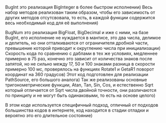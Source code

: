 BugInt это реализация BigInteger в более быстром исполнении) Весь набор методов реализован таким образом, чтобы его зависимость от других методов отсутсвовала, то есть, в каждой функции содержится весь необходимый код для её выполнения)

BugNum это реализация BigFloat, BigDecimal и иже с ними, на базе BugInt, его исполнение не нуждается в мантисе, это два числа, делимое и делитель, но они отталкиваются от ограничителя дробной части, превышение которой приводит к округлению числа при инициализации) Скорость кода по сравнению с даблами в тех же условиях, медленнее примерно в 75 раз, конечно это зависит от количества знаков после запятой, но не сильно между 17, 50 и 100 знаками разница в скорости примерно 100 мс, проверялось на функциях Rotate1 и GetaR1 поворот координат на 360 градусов) Этот код подготовлен для реализации PathSource, его большого аналога) Так же реализованы основные тригонометрические функции, Atan, Tan, Sin, Cos, и естественно Sqrt который отличается от Sqrt числа двойной точности, они различаются по принципу и не могут быть одинаковыми, то есть на основе целого)

В этом коде используется специфичный подход, отличный от подходов большинства кодов в интернете, код находится в стадии отладки и вероятно это его длительное состояние)
